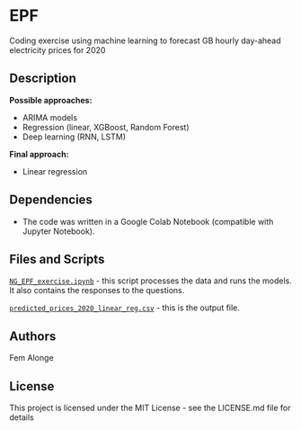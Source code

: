 # EPF

Coding exercise using machine learning to forecast GB hourly day-ahead electricity prices for 2020

## Description

**Possible approaches:**
- ARIMA models
- Regression (linear, XGBoost, Random Forest)
- Deep learning (RNN, LSTM)

**Final approach:**
- Linear regression

## Dependencies

* The code was written in a Google Colab Notebook (compatible with Jupyter Notebook).

## Files and Scripts
[`NG_EPF_exercise.ipynb`](NG_EPF_exercise.ipynb) - this script processes the data and runs the models. It also contains the responses to the questions. 

[`predicted_prices_2020_linear_reg.csv`](predicted_prices_2020_linear_reg.csv) - this is the output file. 

## Authors

Fem Alonge 

## License

This project is licensed under the MIT License - see the LICENSE.md file for details
